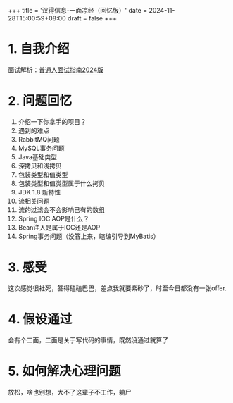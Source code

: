 +++
title = '汉得信息-一面凉经（回忆版）'
date = 2024-11-28T15:00:59+08:00
draft = false
+++
# 1. 自我介绍
面试解析：[普通人面试指南2024版](https://www.bilibili.com/video/BV1Yx4y1p7fd/?spm_id_from=..search-card.all.click)
# 2. 问题回忆
1. 介绍一下你拿手的项目？
1. 遇到的难点
1. RabbitMQ问题
1. MySQL事务问题
1. Java基础类型
1. 深拷贝和浅拷贝
1. 包装类型和值类型
1. 包装类型和值类型属于什么拷贝
1. JDK 1.8 新特性
1. 流相关问题
1. 流的过滤会不会影响已有的数组
1. Spring IOC AOP是什么？
1. Bean注入是属于IOC还是AOP
1. Spring事务问题（没答上来，瞎编引导到MyBatis）
# 3. 感受
这次感觉很社死，答得磕磕巴巴，差点我就要紫砂了，时至今日都没有一张offer.
# 4. 假设通过
会有个二面，二面是关于写代码的事情，既然没通过就算了
# 5. 如何解决心理问题
放松，啥也别想，大不了这辈子不工作，躺尸